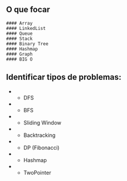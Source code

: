 ## O que focar
    #### Array
    #### LinkedList
    #### Queue
    #### Stack
    #### Binary Tree
    #### Hashmap
    #### Graph
    #### BIG O

## Identificar tipos de problemas:
* - DFS
* - BFS
* - Sliding Window
* - Backtracking
* - DP (Fibonacci)
* - Hashmap
* - TwoPointer